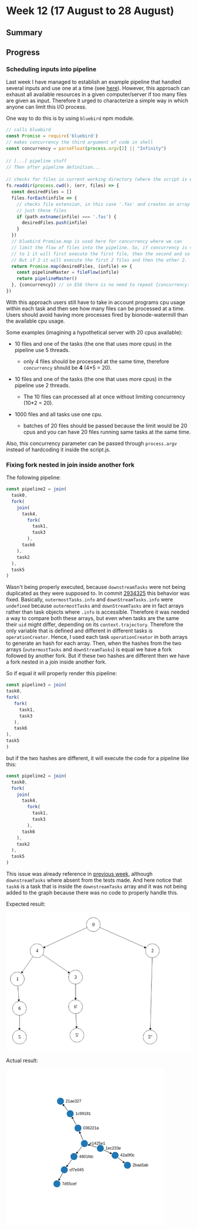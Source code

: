 # Week 12 (17 August to 28 August)

## Summary

## Progress

### Scheduling inputs into pipeline

Last week I have managed to establish an example pipeline that handled 
several inputs and use one at a time (see [here](https://github.com/bionode/GSoC17/blob/master/Journal/Week_11.md#between-tasks)). 
However, this approach can exhaust all available resources in a given 
computer/server if too many files are given as input. Therefore it urged to 
characterize a simple way in which anyone can limit this I/O process.

One way to do this is by using `bluebird` npm module.

```javascript
// calls bluebird
const Promise = require('bluebird')
// makes concurrency the third argument of code in shell
const concurrency = parseFloat(process.argv[2] || "Infinity")

// [...] pipeline stuff
// Then after pipeline definition...

// checks for files in current working directory (where the script is executed)
fs.readdir(process.cwd(), (err, files) => {
  const desiredFiles = []
  files.forEach(infile => {
    // checks file extension, in this case '.fas' and creates an array with
    // just these files
    if (path.extname(infile) === '.fas') {
      desiredFiles.push(infile)
    }
  })
  // bluebird Promise.map is used here for concurrency where we can
  // limit the flow of files into the pipeline. So, if concurrency is set
  // to 1 it will first execute the first file, then the second and so on.
  // But if 2 it will execute the first 2 files and then the other 2.
  return Promise.map(desiredFiles, (infile) => {
    const pipelineMaster = fileFlow(infile)
    return pipelineMaster()
  }, {concurrency}) // in ES6 there is no need to repeat {concurrency: concurrency}
})
```

With this approach users still have to take in account programs cpu usage 
within each task and then see how many files can be processed at a time. 
Users should avoid having more processes fired by bionode-watermill than the 
available cpu usage.

Some examples (imagining a hypothetical server with 20 cpus available):

* 10 files and one of the tasks (the one that uses more cpus) in the pipeline 
use 5 threads.
    * only 4 files should be processed at the same time, therefore 
    `concurrency` should be **4** (4*5 = 20).

* 10 files and one of the tasks (the one that uses more cpus) in the pipeline
 use 2 threads.
    * The 10 files can processed all at once without limiting concurrency 
    (10*2 = 20).
    
* 1000 files and all tasks use one cpu.
    * batches of 20 files should be passed because the limit would be 20 cpus
     and you can have 20 files running same tasks at the same time.
     
Also, this concurrency parameter can be passed through `process.argv` instead
 of hardcoding it inside the script.js.


### Fixing fork nested in join inside another fork

The following pipeline:

```javascript
const pipeline2 = join(
  task0,
  fork(
    join(
      task4,
        fork(
          task1,
          task3
        ),
      task6
    ),
    task2
  ),
  task5
)
```

Wasn't being properly executed, because `downstreamTasks` were not being 
duplicated as they were supposed to. In commit [2934325](https://github.com/bionode/bionode-watermill/commit/293432584712d30f913c87c7611b3722ade55ae5)
this behavior was fixed. Basically, `outermostTasks.info` and 
`downStreamTasks.info` were `undefined` because `outermostTasks` and 
`downStreamTasks` are in fact arrays rather than task objects where `.info` 
is accessible. Therefore it was needed a way to compare both these arrays, 
but even when tasks are the same their `uid` might differ, depending on its 
`context.trajectory`. Therefore the only variable that is defined and 
different in different tasks is `operationCreator`. Hence, I used each task 
`operationCreator` in both arrays to generate an hash for each array. Then, 
when the hashes from the two arrays (`outermostTasks` and `downStreamTasks`) 
is equal we have a fork followed by another fork. But if these two hashes are
 different then we have a fork nested in a join inside another fork.
 
 So if equal it will properly render this pipeline:
 
 ```javascript
const pipeline3 = join(
task0,
fork(
    fork(
      task1,
      task3
    ),
    task6
),
task5
)
```

but if the two hashes are different, it will execute the code for a pipeline 
like this:

```javascript
const pipeline2 = join(
  task0,
  fork(
    join(
      task4,
        fork(
          task1,
          task3
        ),
      task6
    ),
    task2
  ),
  task5
)
```

This issue was already reference in [previous week](https://github.com/bionode/GSoC17/blob/master/Journal/Week_11.md#forkception),
although `downstreamTasks` where absent from the tests made. And here notice 
that `task6` is a task that is inside the `downstreamTasks` array and it was 
not being added to the graph because there was no code to properly handle this.

Expected result:

![](https://github.com/bionode/GSoC17/blob/master/Experimental_code/Experimental_Pipelines/fork_fork/fork_join_fork_fix_exp.png)

Actual result:

![](https://github.com/bionode/GSoC17/blob/master/Experimental_code/Experimental_Pipelines/fork_fork/fork_join_fork_fix_res.png)
